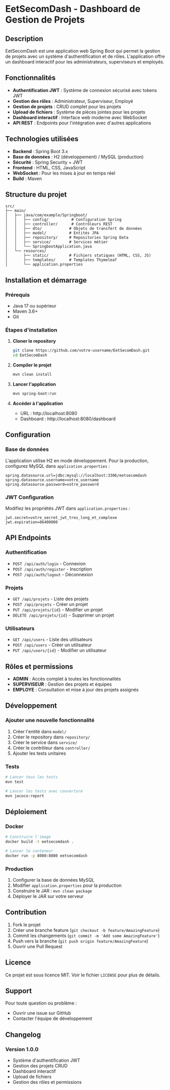 # EetSecomDash - Dashboard de Gestion de Projets

## Description

EetSecomDash est une application web Spring Boot qui permet la gestion de projets avec un système d'authentification et de rôles. L'application offre un dashboard interactif pour les administrateurs, superviseurs et employés.

## Fonctionnalités

- **Authentification JWT** : Système de connexion sécurisé avec tokens JWT
- **Gestion des rôles** : Administrateur, Superviseur, Employé
- **Gestion de projets** : CRUD complet pour les projets
- **Upload de fichiers** : Système de pièces jointes pour les projets
- **Dashboard interactif** : Interface web moderne avec WebSocket
- **API REST** : Endpoints pour l'intégration avec d'autres applications

## Technologies utilisées

- **Backend** : Spring Boot 3.x
- **Base de données** : H2 (développement) / MySQL (production)
- **Sécurité** : Spring Security + JWT
- **Frontend** : HTML, CSS, JavaScript
- **WebSocket** : Pour les mises à jour en temps réel
- **Build** : Maven

## Structure du projet

```
src/
├── main/
│   ├── java/com/example/Springboot/
│   │   ├── config/          # Configuration Spring
│   │   ├── controller/      # Contrôleurs REST
│   │   ├── dto/            # Objets de transfert de données
│   │   ├── model/          # Entités JPA
│   │   ├── repository/     # Repositories Spring Data
│   │   ├── service/        # Services métier
│   │   └── SpringbootApplication.java
│   └── resources/
│       ├── static/         # Fichiers statiques (HTML, CSS, JS)
│       ├── templates/      # Templates Thymeleaf
│       └── application.properties
```

## Installation et démarrage

### Prérequis

- Java 17 ou supérieur
- Maven 3.6+
- Git

### Étapes d'installation

1. **Cloner le repository**
   ```bash
   git clone https://github.com/votre-username/EetSecomDash.git
   cd EetSecomDash
   ```

2. **Compiler le projet**
   ```bash
   mvn clean install
   ```

3. **Lancer l'application**
   ```bash
   mvn spring-boot:run
   ```

4. **Accéder à l'application**
   - URL : http://localhost:8080
   - Dashboard : http://localhost:8080/dashboard

## Configuration

### Base de données

L'application utilise H2 en mode développement. Pour la production, configurez MySQL dans `application.properties` :

```properties
spring.datasource.url=jdbc:mysql://localhost:3306/eetsecomdash
spring.datasource.username=votre_username
spring.datasource.password=votre_password
```

### JWT Configuration

Modifiez les propriétés JWT dans `application.properties` :

```properties
jwt.secret=votre_secret_jwt_tres_long_et_complexe
jwt.expiration=86400000
```

## API Endpoints

### Authentification
- `POST /api/auth/login` - Connexion
- `POST /api/auth/register` - Inscription
- `POST /api/auth/logout` - Déconnexion

### Projets
- `GET /api/projets` - Liste des projets
- `POST /api/projets` - Créer un projet
- `PUT /api/projets/{id}` - Modifier un projet
- `DELETE /api/projets/{id}` - Supprimer un projet

### Utilisateurs
- `GET /api/users` - Liste des utilisateurs
- `POST /api/users` - Créer un utilisateur
- `PUT /api/users/{id}` - Modifier un utilisateur

## Rôles et permissions

- **ADMIN** : Accès complet à toutes les fonctionnalités
- **SUPERVISEUR** : Gestion des projets et équipes
- **EMPLOYE** : Consultation et mise à jour des projets assignés

## Développement

### Ajouter une nouvelle fonctionnalité

1. Créer l'entité dans `model/`
2. Créer le repository dans `repository/`
3. Créer le service dans `service/`
4. Créer le contrôleur dans `controller/`
5. Ajouter les tests unitaires

### Tests

```bash
# Lancer tous les tests
mvn test

# Lancer les tests avec couverture
mvn jacoco:report
```

## Déploiement

### Docker

```bash
# Construire l'image
docker build -t eetsecomdash .

# Lancer le conteneur
docker run -p 8080:8080 eetsecomdash
```

### Production

1. Configurer la base de données MySQL
2. Modifier `application.properties` pour la production
3. Construire le JAR : `mvn clean package`
4. Déployer le JAR sur votre serveur

## Contribution

1. Fork le projet
2. Créer une branche feature (`git checkout -b feature/AmazingFeature`)
3. Commit les changements (`git commit -m 'Add some AmazingFeature'`)
4. Push vers la branche (`git push origin feature/AmazingFeature`)
5. Ouvrir une Pull Request

## Licence

Ce projet est sous licence MIT. Voir le fichier `LICENSE` pour plus de détails.

## Support

Pour toute question ou problème :
- Ouvrir une issue sur GitHub
- Contacter l'équipe de développement

## Changelog

### Version 1.0.0
- Système d'authentification JWT
- Gestion des projets CRUD
- Dashboard interactif
- Upload de fichiers
- Gestion des rôles et permissions 